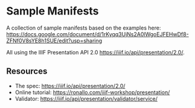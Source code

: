 # Sample Manifests

A collection of sample manifests based on the examples here: https://docs.google.com/document/d/1rKyqq3UjNs2A0lWgoEJFEHwDf8-ZFNf0V8sYE8h1SUE/edit?usp=sharing

All using the IIIF Presentation API 2.0 https://iiif.io/api/presentation/2.0/.

## Resources

* The spec: https://iiif.io/api/presentation/2.0/
* Online tutorial: https://ronallo.com/iiif-workshop/presentation/
* Validator: https://iiif.io/api/presentation/validator/service/